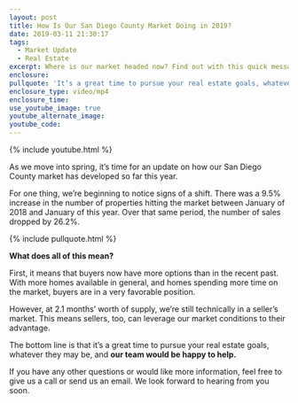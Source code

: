 ```yaml
---
layout: post
title: How Is Our San Diego County Market Doing in 2019?
date: 2019-03-11 21:30:17
tags:
  - Market Update
  - Real Estate
excerpt: Where is our market headed now? Find out with this quick message.
enclosure:
pullquote: 'It’s a great time to pursue your real estate goals, whatever they may be.'
enclosure_type: video/mp4
enclosure_time:
use_youtube_image: true
youtube_alternate_image:
youtube_code:
---
```


{% include youtube.html %}

As we move into spring, it’s time for an update on how our San Diego County market has developed so far this year.&nbsp;

For one thing, we’re beginning to notice signs of a shift. There was a 9.5% increase in the number of properties hitting the market between January of 2018 and January of this year. Over that same period, the number of sales dropped by 26.2%.&nbsp;

{% include pullquote.html %}

**What does all of this mean?**

First, it means that buyers now have more options than in the recent past. With more homes available in general, and homes spending more time on the market, buyers are in a very favorable position.&nbsp;

However, at 2.1 months’ worth of supply, we’re still technically in a seller’s market. This means sellers, too, can leverage our market conditions to their advantage.&nbsp;

The bottom line is that it’s a great time to pursue your real estate goals, whatever they may be, and **our team would be happy to help.**

If you have any other questions or would like more information, feel free to give us a call or send us an email. We look forward to hearing from you soon.